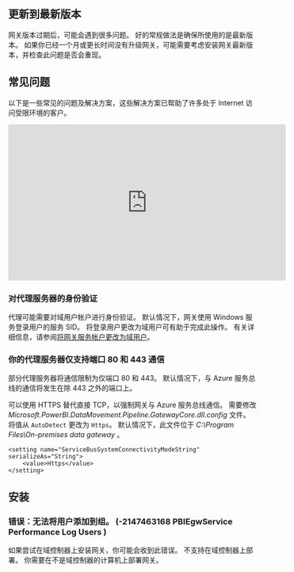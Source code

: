 ## <a name="update-to-the-latest-version"></a>更新到最新版本
网关版本过期后，可能会遇到很多问题。  好的常规做法是确保所使用的是最新版本。  如果你已经一个月或更长时间没有升级网关，可能需要考虑安装网关最新版本，并检查此问题是否会重现。

## <a name="common-issues"></a>常见问题
以下是一些常见的问题及解决方案，这些解决方案已帮助了许多处于 Internet 访问受限环境的客户。

<iframe width="560" height="315" src="https://www.youtube.com/embed/-t7RO6mHATI?showinfo=0" frameborder="0" allowfullscreen></iframe>

### <a name="authentication-to-proxy-server"></a>对代理服务器的身份验证
代理可能需要对域用户帐户进行身份验证。 默认情况下，网关使用 Windows 服务登录用户的服务 SID。 将登录用户更改为域用户可有助于完成此操作。 有关详细信息，请参阅[将网关服务帐户更改为域用户](../service-gateway-proxy.md#changing-the-gateway-service-account-to-a-domain-user)。

### <a name="your-proxy-only-allows-ports-80-and-443-traffic"></a>你的代理服务器仅支持端口 80 和 443 通信
部分代理服务器将通信限制为仅端口 80 和 443。 默认情况下，与 Azure 服务总线的通信将发生在除 443 之外的端口上。

可以使用 HTTPS 替代直接 TCP，以强制网关与 Azure 服务总线通信。 需要修改 *Microsoft.PowerBI.DataMovement.Pipeline.GatewayCore.dll.config* 文件。 将值从 `AutoDetect` 更改为 `Https`。 默认情况下，此文件位于 *C:\Program Files\On-premises data gateway* 。

```
<setting name="ServiceBusSystemConnectivityModeString" serializeAs="String">
    <value>Https</value>
</setting>
```

## <a name="installation"></a>安装
### <a name="error-failed-to-add-user-to-group---2147463168---pbiegwservice---performance-log-users---"></a>错误：无法将用户添加到组。  (-2147463168   PBIEgwService   Performance Log Users   )
如果尝试在域控制器上安装网关，你可能会收到此错误。 不支持在域控制器上部署。 你需要在不是域控制器的计算机上部署网关。

